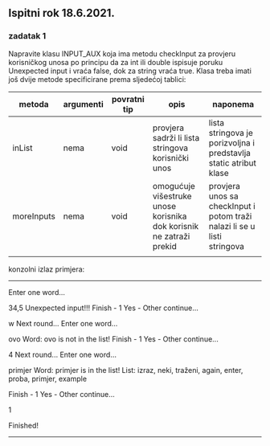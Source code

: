 ## Ispitni rok 18.6.2021. 
### zadatak 1

Napravite klasu INPUT_AUX koja ima metodu checkInput za 
provjeru korisničkog unosa po principu 
da za int ili double ispisuje poruku 
Unexpected input i vraća false, 
dok za string vraća true. Klasa treba 
imati još dvije metode specificirane
prema sljedećoj tablici:

| metoda     | argumenti | povratni tip | opis                                                                    | naponema                                                                     |
|------------|-----------|--------------|-------------------------------------------------------------------------|------------------------------------------------------------------------------|
| inList     | nema      | void         | provjera sadrži li lista stringova <br>korisnički unos                  | lista stringova je porizvoljna i predstavlja <br>static atribut klase        |
| moreInputs | nema      | void         | omogućuje višestruke unose korisnika <br>dok korisnik ne zatraži prekid | provjera unos sa checkInput i potom traži <br>nalazi li se u listi stringova |
|            |           |              |                                                                         |                                                                              |

konzolni izlaz primjera:

---

Enter one word...

34,5
Unexpected input!!!
Finish - 1 Yes - Other continue...

w
Next round...
Enter one word...

ovo
Word: ovo is not in the list!
Finish - 1 Yes - Other continue...

4
Next round...
Enter one word...

primjer
Word: primjer is in the list!
List: izraz, neki, traženi, again, enter, proba, primjer, example

Finish - 1 Yes - Other continue...

1

Finished!

---